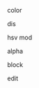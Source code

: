 color

<preview src="components.color-selector.color-selector" />

dis

<preview src="components.color-selector.color-selector-disabled" />

hsv mod

<preview src="components.color-selector.color-selector-hsv" />

alpha

<preview src="components.color-selector.color-selector-alpha" />

block

<preview src="components.color-selector.color-selector-pre" />

edit

<preview src="components.color-selector.color-selector-edit" />